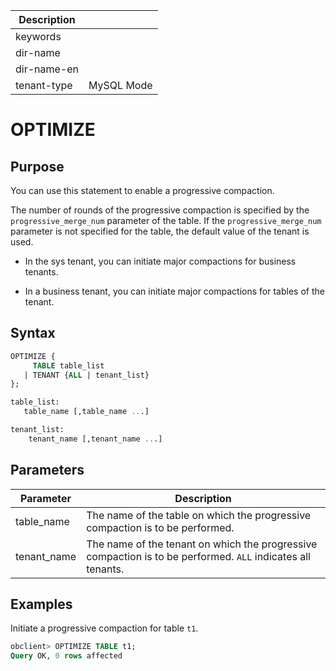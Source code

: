 | Description   |                 |
|---------------|-----------------|
| keywords      |                 |
| dir-name      |                 |
| dir-name-en   |                 |
| tenant-type   | MySQL Mode      |

# OPTIMIZE

## Purpose

You can use this statement to enable a progressive compaction.

The number of rounds of the progressive compaction is specified by the `progressive_merge_num` parameter of the table. If the `progressive_merge_num` parameter is not specified for the table, the default value of the tenant is used.

* In the sys tenant, you can initiate major compactions for business tenants.

* In a business tenant, you can initiate major compactions for tables of the tenant.

## Syntax

```sql
OPTIMIZE {
     TABLE table_list
   | TENANT {ALL | tenant_list}
};

table_list:
   table_name [,table_name ...]

tenant_list:
    tenant_name [,tenant_name ...]
```

## Parameters

| Parameter | Description |
|-------------|-------------------------------------------|
| table_name | The name of the table on which the progressive compaction is to be performed.  |
| tenant_name | The name of the tenant on which the progressive compaction is to be performed. `ALL` indicates all tenants.  |

## Examples

Initiate a progressive compaction for table `t1`.

```sql
obclient> OPTIMIZE TABLE t1;
Query OK, 0 rows affected
```